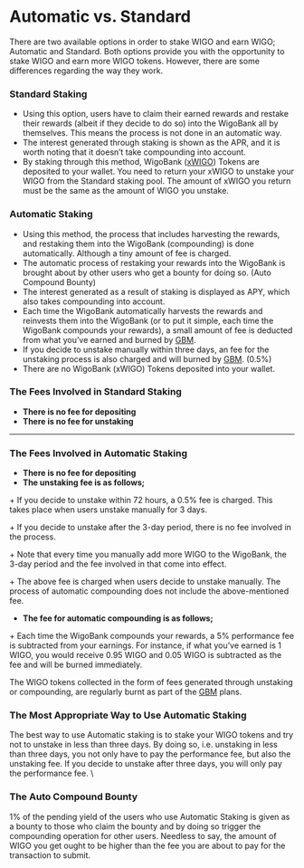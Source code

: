 # Automatic vs. Standard

There are two available options in order to stake WIGO and earn WIGO; Automatic and Standard. Both options provide you with the opportunity to stake WIGO and earn more WIGO tokens. However, there are some differences regarding the way they work.



### **Standard Staking**

* Using this option, users have to claim their earned rewards and restake their rewards (albeit if they decide to do so) into the WigoBank all by themselves. This means the process is not done in an automatic way.&#x20;
* The interest generated through staking is shown as the APR, and it is worth noting that it doesn’t take compounding into account.&#x20;
* By staking through this method, WigoBank ([xWIGO](wigobank-faq-and-troubleshooting.md#wigo-bank-xwigo-token)) Tokens are deposited to your wallet. You need to return your xWIGO to unstake your WIGO from the Standard staking pool. The amount of xWIGO you return must be the same as the amount of WIGO you unstake.

### **Automatic Staking**&#x20;

* Using this method, the process that includes harvesting the rewards, and restaking them into the WigoBank (compounding) is done automatically. Although a tiny amount of fee is charged.&#x20;
* The automatic process of restaking your rewards into the WigoBank is brought about by other users who get a bounty for doing so. (Auto Compound Bounty)
* The interest generated as a result of staking is displayed as APY, which also takes compounding into account.&#x20;
* Each time the WigoBank automatically harvests the rewards and reinvests them into the WigoBank (or to put it simple, each time the WigoBank compounds your rewards), a small amount of fee is deducted from what you’ve earned and burned by [GBM](../../tokenomics/gamified-burning-mechanism-gbm.md). &#x20;
* If you decide to unstake manually within three days, an fee for the unstaking process is also charged and will burned by [GBM](../../tokenomics/gamified-burning-mechanism-gbm.md). (0.5%)
* There are no WigoBank (xWIGO) Tokens deposited into your wallet.



### **The Fees Involved in Standard Staking**&#x20;

* **There is no fee for depositing**
* **There is no fee for unstaking**

****

### **The Fees Involved in Automatic Staking**&#x20;

* **There is no fee for depositing**
* **The unstaking fee is as follows;**

\+ If you decide to unstake within 72 hours, a 0.5% fee is charged. This takes place when users unstake manually for 3 days.&#x20;

\+ If you decide to unstake after the 3-day period, there is no fee involved in the process.&#x20;

\+ Note that every time you manually add more WIGO to the WigoBank, the 3-day period and the fee involved in that come into effect.&#x20;

\+ The above fee is charged when users decide to unstake manually. The process of automatic compounding does not include the above-mentioned fee.&#x20;

* **The fee for automatic compounding is as follows;**&#x20;

\+ Each time the WigoBank compounds your rewards, a 5% performance fee is subtracted from your earnings. For instance, if what you’ve earned is 1 WIGO, you would receive 0.95 WIGO and 0.05 WIGO is subtracted as the fee and will be burned immediately.

The WIGO tokens collected in the form of fees generated through unstaking or compounding, are regularly burnt as part of the [GBM](../../tokenomics/gamified-burning-mechanism-gbm.md) plans.



### **The Most Appropriate Way to Use Automatic Staking**

The best way to use Automatic staking is to stake your WIGO tokens and try not to unstake in less than three days. By doing so, i.e. unstaking in less than three days, you not only have to pay the performance fee, but also the unstaking fee. If you decide to unstake after three days, you will only pay the performance fee. \


### **The** Auto Compound Bounty

1% of the pending yield of the users who use Automatic Staking is given as a bounty to those who claim the bounty and by doing so trigger the compounding operation for other users. Needless to say, the amount of WIGO you get ought to be higher than the fee you are about to pay for the transaction to submit.
